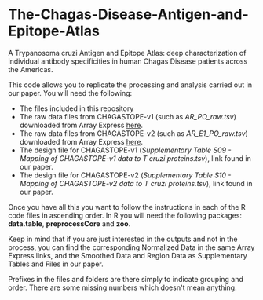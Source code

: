 # The-Chagas-Disease-Antigen-and-Epitope-Atlas
A Trypanosoma cruzi Antigen and Epitope Atlas: deep characterization of individual antibody specificities in human Chagas Disease patients across the Americas.

This code allows you to replicate the processing and analysis carried out in our paper. You will need the following:

* The files included in this repository
* The raw data files from CHAGASTOPE-v1 (such as *AR_PO_raw.tsv*) downloaded from Array Express [here](https://www.ebi.ac.uk/arrayexpress/experiments/E-MTAB-11651/).
* The raw data files from CHAGASTOPE-v2 (such as *AR_E1_PO_raw.tsv*) downloaded from Array Express [here](https://www.ebi.ac.uk/arrayexpress/experiments/E-MTAB-11655/).
* The design file for CHAGASTOPE-v1 (*Supplementary Table S09 - Mapping of CHAGASTOPE-v1 data to T cruzi proteins.tsv*), link found in our paper.
* The design file for CHAGASTOPE-v2 (*Supplementary Table S10 - Mapping of CHAGASTOPE-v2 data to T cruzi proteins.tsv*), link found in our paper.

Once you have all this you want to follow the instructions in each of the R code files in ascending order. In R you will need the following packages: **data.table**, 
**preprocessCore** and **zoo**. 

Keep in mind that if you are just interested in the outputs and not in the process, you can find the corresponding Normalized Data in the same Array Express links, and the Smoothed Data and Region Data as Supplementary Tables and Files in our paper.

Prefixes in the files and folders are there simply to indicate grouping and order. There are some missing numbers which doesn't mean anything.

